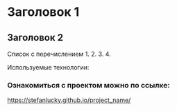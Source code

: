 # Заголовок 1
## Заголовок 2

Список с перечислением
1. 
2. 
3. 
4. 

Используемые технологии:

### Ознакомиться с проектом можно по ссылке:
https://stefanlucky.github.io/project_name/
